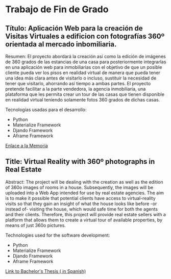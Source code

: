 # Trabajo de Fin de Grado

## Título: Aplicación Web para la creación de Visitas Virtuales a edificion con fotografías 360º orientada al mercado inbomiliaria.

Resumen: El proyecto abordará la creación así como la edición de imágenes de 360 grados de las estancias de una casa para posteriormente integrarlas en una aplicación web para inmobiliarias con el objetivo de que un posible cliente pueda ver los pisos en realidad virtual de manera que pueda tener una idea más clara antes de visitarlo o incluso, sustituir la necesidad de tener que visitarlo, ahorrando así tiempo a ambas partes. El proyecto pretende facilitar a la parte vendedora, la agencia inmobiliaria, una plataforma que les permita crear un tour de las casas que tienen disponible en realidad virtual teniendo solamente fotos 360 grados de dichas casas.

Tecnologías usadas para el desarrollo:
- Python
- Materialize Framework
- Djando Framework
- Aframe Framework

[Enlace a la Memoria](https://github.com/josegob/TFG-UGR/blob/master/Memoria%20TFG.pdf)

## Title: Virtual Reality with 360º photographs in Real Estate

Abstract: The project will be dealing with the creation as well as the edition of 360o images of rooms in a house. Subsequently, the images will be uploaded into a Web App intended for use by real estate agencies. The aim is to make it possible that potential clients have access to virtual-reality visits so that they gain an insight of what the house looks like before -or instead of- visiting the house, which would safe time for both the agents and their clients. Therefore, this project will provide real estate sellers with a platform that allows them to create a virtual tour of available properties, by means of just 360o pictures.

Technologies used for the software development:
- Python
- Materialize Framework
- Djando Framework
- Aframe Framework

[Link to Bachelor's Thesis \( in Spanish\)](https://github.com/josegob/TFG-UGR/blob/master/Memoria%20TFG.pdf)

